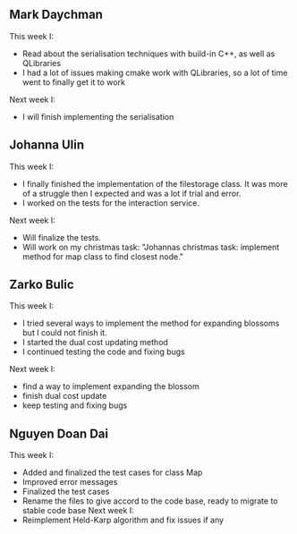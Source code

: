## Mark Daychman
This week I:
- Read about the serialisation techniques with build-in C++, as well as QLibraries
- I had a lot of issues making cmake work with QLibraries, so a lot of time went to finally get it to work

Next week I:
- I will finish implementing the serialisation

## Johanna Ulin
This week I:
- I finally finished the implementation of the filestorage class. It was more of a struggle then I expected and was a lot if trial and error.
- I worked on the tests for the interaction service.


Next week I:
- Will finalize the tests.
- Will work on my christmas task: "Johannas christmas task: implement method for map class to find closest node."

## Zarko Bulic
This week I:
- I tried several ways to implement the method for expanding blossoms but I could not finish it.
- I started the dual cost updating method
- I continued testing the code and fixing bugs 

Next week I:
- find a way to implement expanding the blossom
- finish dual cost update
- keep testing and fixing bugs

## Nguyen Doan Dai
This week I:
- Added and finalized the test cases for class Map
- Improved error messages
- Finalized the test cases
- Rename the files to give accord to the code base, ready to migrate to stable code base
Next week I:
- Reimplement Held-Karp algorithm and fix issues if any
